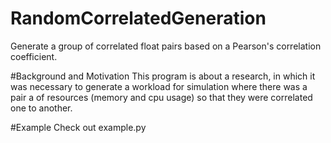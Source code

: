 # RandomCorrelatedGeneration
Generate a group of correlated float pairs based on a Pearson's correlation coefficient.

#Background and Motivation
This program is about a research, in which it was necessary to generate a workload for simulation where there was a pair a of resources
(memory and cpu usage) so that they were correlated one to another.

#Example
Check out example.py 
